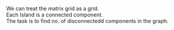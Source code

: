 We can treat the matrix grid as a grid. <br>
Each Island is a connected component. <br>
The task is to find no. of disconnectedd components in the graph.